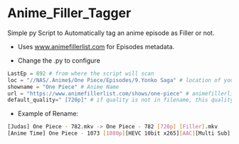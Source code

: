 # Anime_Filler_Tagger
Simple py Script to Automatically tag an anime episode as Filler or not.

* Uses www.animefillerlist.com for Episodes metadata.

* Change the .py to configure
```python
LastEp = 892 # from where the script will scan
loc = "//NAS/.Anime$/One Piece/Episodes/9.Yonko Saga" # location of your episodes
showname = "One Piece" # Anime Name
url = "https://www.animefillerlist.com/shows/one-piece" # animefillerlist url for that show
default_quality=" [720p]" # if quality is not in filename, this quality is tagged in the filename
```

* Example of Rename:
```bash
[Judas] One Piece - 782.mkv -> One Piece - 782 [720p] [Filler].mkv
[Anime Time] One Piece - 1073 [1080p][HEVC 10bit x265][AAC][Multi Sub].mkv -> One Piece - 1070 [1080p].mkv
 ```



